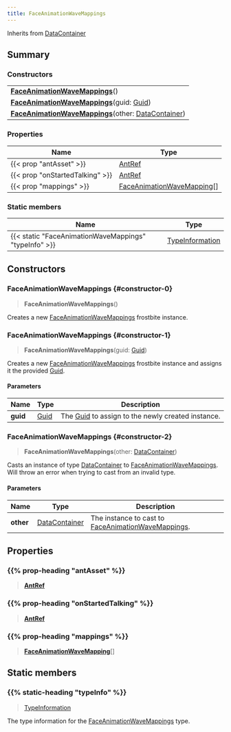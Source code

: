 ```yaml
---
title: FaceAnimationWaveMappings
---
```


Inherits from 
[DataContainer](/vext/ref/shared/class/datacontainer)

## Summary
### Constructors
| |
| ----------- |
| **[FaceAnimationWaveMappings](#constructor-0)**() |
| **[FaceAnimationWaveMappings](#constructor-1)**(guid: [Guid](/vext/ref/shared/class/guid)) |
| **[FaceAnimationWaveMappings](#constructor-2)**(other: [DataContainer](/vext/ref/shared/class/datacontainer)) |

### Properties
| Name | Type |
| ---- | ---- |
| {{< prop "antAsset" >}} | [AntRef](/vext/ref/fb/antref) |
| {{< prop "onStartedTalking" >}} | [AntRef](/vext/ref/fb/antref) |
| {{< prop "mappings" >}} | [FaceAnimationWaveMapping](/vext/ref/fb/faceanimationwavemapping)[] |

### Static members
| Name | Type |
| ---- | ---- |
| {{< static "FaceAnimationWaveMappings" "typeInfo" >}} | [TypeInformation](/vext/ref/shared/class/typeinformation) |

## Constructors
### FaceAnimationWaveMappings {#constructor-0}
> **FaceAnimationWaveMappings**()

Creates a new [FaceAnimationWaveMappings](/vext/ref/fb/faceanimationwavemappings) frostbite instance.

### FaceAnimationWaveMappings {#constructor-1}
> **FaceAnimationWaveMappings**(guid: [Guid](/vext/ref/shared/class/guid))

Creates a new [FaceAnimationWaveMappings](/vext/ref/fb/faceanimationwavemappings) frostbite instance and assigns it the provided [Guid](/vext/ref/shared/class/guid).

#### Parameters
| Name | Type | Description |
| ---- | ---- | ----------- |
| **guid** | [Guid](/vext/ref/shared/class/guid) | The [Guid](/vext/ref/shared/class/guid) to assign to the newly created instance. |

### FaceAnimationWaveMappings {#constructor-2}
> **FaceAnimationWaveMappings**(other: [DataContainer](/vext/ref/shared/class/datacontainer))

Casts an instance of type [DataContainer](/vext/ref/shared/class/datacontainer) to [FaceAnimationWaveMappings](/vext/ref/fb/faceanimationwavemappings). Will throw an error when trying to cast from an invalid type.

#### Parameters
| Name | Type | Description |
| ---- | ---- | ----------- |
| **other** | [DataContainer](/vext/ref/shared/class/datacontainer) | The instance to cast to [FaceAnimationWaveMappings](/vext/ref/fb/faceanimationwavemappings). |

## Properties
### {{% prop-heading "antAsset" %}}
> **[AntRef](/vext/ref/fb/antref)**

### {{% prop-heading "onStartedTalking" %}}
> **[AntRef](/vext/ref/fb/antref)**

### {{% prop-heading "mappings" %}}
> **[FaceAnimationWaveMapping](/vext/ref/fb/faceanimationwavemapping)**[]

## Static members
### {{% static-heading "typeInfo" %}}
> [TypeInformation](/vext/ref/shared/class/typeinformation)

The type information for the [FaceAnimationWaveMappings](/vext/ref/fb/faceanimationwavemappings) type.

